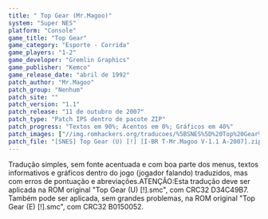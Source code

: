 ```yaml
---
title: " Top Gear (Mr.Magoo)"
system: "Super NES"
platform: "Console"
game_title: "Top Gear"
game_category: "Esporte - Corrida"
game_players: "1-2"
game_developer: "Gremlin Graphics"
game_publisher: "Kemco"
game_release_date: "abril de 1992"
patch_author: "Mr.Magoo"
patch_group: "Nenhum"
patch_site: ""
patch_version: "1.1"
patch_release: "11 de outubro de 2007"
patch_type: "Patch IPS dentro de pacote ZIP"
patch_progress: "Textos em 90%; Acentos em 0%; Gráficos em 40%"
patch_images: ["//img.romhackers.org/traducoes/%5BSNES%5D%20Top%20Gear%20-%20Mr.Magoo%20-%201.png","//img.romhackers.org/traducoes/%5BSNES%5D%20Top%20Gear%20-%20Mr.Magoo%20-%202.png","//img.romhackers.org/traducoes/%5BSNES%5D%20Top%20Gear%20-%20Mr.Magoo%20-%203.png"]
patch_file: "[SNES] Top Gear (U) [!] [I-BR T-Mr.Magoo V-1.1 A-2007].zip"
---
```

Tradução simples, sem fonte acentuada e com boa parte dos menus, textos informativos e gráficos dentro do jogo (jogador falando) traduzidos, mas com erros de pontuação e abreviações.ATENÇÃO:Esta tradução deve ser aplicada na ROM original "Top Gear (U) [!].smc", com CRC32 D34C49B7. Também pode ser aplicada, sem grandes problemas, na ROM original "Top Gear (E) [!].smc", com CRC32 B0150052.